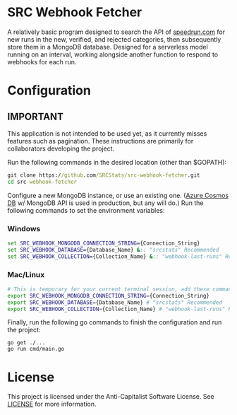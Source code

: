 # SRC Webhook Fetcher
A relatively basic program designed to search the API of [speedrun.com](https://speedrun.com) for new runs in the new, verified, and rejected categories, then subsequently store them in a MongoDB database. Designed for a serverless model running on an interval, working alongside another function to respond to webhooks for each run.

# Configuration
## **IMPORTANT**
This application is not intended to be used yet, as it currently misses features such as pagination. These instructions are primarily for collaborators developing the project.

Run the following commands in the desired location (other than $GOPATH):
```bat
git clone https://github.com/SRCStats/src-webhook-fetcher.git
cd src-webhook-fetcher
```
Configure a new MongoDB instance, or use an existing one. ([Azure Cosmos DB](https://azure.microsoft.com/en-us/services/cosmos-db/) w/ MongoDB API is used in production, but any will do.) Run the following commands to set the environment variables:

### Windows
```bat
set SRC_WEBHOOK_MONGODB_CONNECTION_STRING={Connection_String}
set SRC_WEBHOOK_DATABASE={Database_Name} &:: "srcstats" Recommended
set SRC_WEBHOOK_COLLECTION={Collection_Name} &:: "webhook-last-runs" Recommended
```
### Mac/Linux
```bash
# This is temporary for your current terminal session, add these commands to your .bashrc or .bash_profile to persist across sessions
export SRC_WEBHOOK_MONGODB_CONNECTION_STRING={Connection_String}
export SRC_WEBHOOK_DATABASE={Database_Name} # "srcstats" Recommended
export SRC_WEBHOOK_COLLECTION={Collection_Name} # "webhook-last-runs" Recommended
```
Finally, run the following go commands to finish the configuration and run the project:
```
go get ./...
go run cmd/main.go
```

# License
This project is licensed under the Anti-Capitalist Software License. See [LICENSE](LICENSE) for more information.